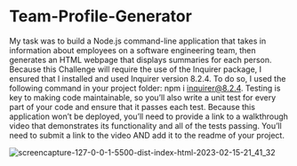 # Team-Profile-Generator
My task was to build a Node.js command-line application that takes in information about employees on a software engineering team, then generates an HTML webpage that displays summaries for each person.
Because this Challenge will require the use of the Inquirer package, I ensured that I installed and used Inquirer version 8.2.4. To do so, I used the following command in your project folder: npm i inquirer@8.2.4.
Testing is key to making code maintainable, so you’ll also write a unit test for every part of your code and ensure that it passes each test.
Because this application won’t be deployed, you’ll need to provide a link to a walkthrough video that demonstrates its functionality and all of the tests passing. You’ll need to submit a link to the video AND add it to the readme of your project.

![screencapture-127-0-0-1-5500-dist-index-html-2023-02-15-21_41_32](https://user-images.githubusercontent.com/72218203/219175219-0fdcb5cb-aca6-4b63-b6cd-b040c5d0992d.png)

